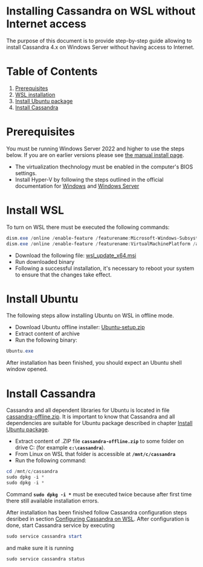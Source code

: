 # Installing Cassandra on WSL without Internet access

The purpose of this document is to provide step-by-step guide allowing to install Cassandra 4.x on Windows Server without having access to Internet.

# Table of Contents

1. [Prerequisites](#prerequisites)
2. [WSL installation](#install-wsl)
3. [Install Ubuntu package](#install-ubuntu)
4. [Install Cassandra](#install-cassandra)

# Prerequisites

You must be running Windows Server 2022 and higher to use the steps below. If you are on earlier versions please see [the manual install page](https://learn.microsoft.com/en-us/windows/wsl/install-manual). 

* The virtualization thechnology must be enabled in the computer's BIOS settings.
* Install Hyper-V by following the steps outlined in the official documentation for [Windows](https://learn.microsoft.com/en-us/virtualization/hyper-v-on-windows/quick-start/enable-hyper-v) and [Windows Server](https://learn.microsoft.com/en-us/windows-server/virtualization/hyper-v/get-started/install-the-hyper-v-role-on-windows-server)

# Install WSL

To turn on WSL there must be executed the following commands:
```powershell
dism.exe /online /enable-feature /featurename:Microsoft-Windows-Subsystem-Linux /all /norestart
dism.exe /online /enable-feature /featurename:VirtualMachinePlatform /all /norestart
```
* Download the following file: [wsl_update_x64.msi](https://emerson-my.sharepoint.com/:u:/r/personal/borys_pukalyak_emerson_com/Documents/Ovation%20Green/Cassandra/Offline/wsl_update_x64.msi?csf=1&web=1&e=dBNY3g)
* Run downloaded binary
* Following a successful installation, it's necessary to reboot your system to ensure that the changes take effect.
 
# Install Ubuntu

The following steps allow installing Ubuntu on WSL in offline mode.
* Download Ubuntu offline installer: [Ubuntu-setup.zip](https://emerson-my.sharepoint.com/:u:/r/personal/borys_pukalyak_emerson_com/Documents/Ovation%20Green/Cassandra/Offline/Ubuntu-setup.zip?csf=1&web=1&e=vLhDPN)
* Extract content of archive
* Run the following binary: 
```powershell
Ubuntu.exe
```

After installation has been finished, you should expect an Ubuntu shell window opened. 

# Install Cassandra

Cassandra and all dependent libraries for Ubuntu is located in file [cassandra-offline.zip](https://emerson-my.sharepoint.com/:u:/r/personal/borys_pukalyak_emerson_com/Documents/Ovation%20Green/Cassandra/Offline/cassandra-offline.zip?csf=1&web=1&e=pkXgI3). It is important to know that Cassandra and all dependencies are suitable for Ubuntu package described in chapter [Install Ubuntu package](#install-ubuntu).
* Extract content of .ZIP file **`cassandra-offline.zip`** to some folder on drive C: (for example **`c:\cassandra`**).
* From Linux on WSL that folder is accessible at **`/mnt/c/cassandra`**
* Run the following command:
```powershell
cd /mnt/c/cassandra
sudo dpkg -i *
sudo dpkg -i *
```
Command **`sudo dpkg -i *`** must be executed twice because after first time there still available installation errors. 

After installation has been finished follow Cassandra configuration steps desribed in section [Configuring Cassandra on WSL](cassandra-on-wsl/README.md).
After configuration is done, start Cassandra service by executing
```powershell
sudo service cassandra start
```
and make sure it is running
```powershell
sudo service cassandra status
```

  

